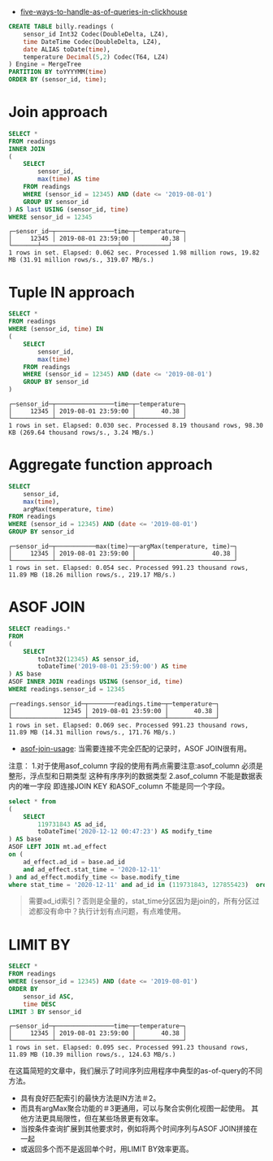 - [five-ways-to-handle-as-of-queries-in-clickhouse](https://altinity.com/blog/2020/4/8/five-ways-to-handle-as-of-queries-in-clickhouse)


```sql
CREATE TABLE billy.readings (
    sensor_id Int32 Codec(DoubleDelta, LZ4),
    time DateTime Codec(DoubleDelta, LZ4),
    date ALIAS toDate(time),
    temperature Decimal(5,2) Codec(T64, LZ4)
) Engine = MergeTree
PARTITION BY toYYYYMM(time)
ORDER BY (sensor_id, time);

```

# Join approach

```sql
SELECT *
FROM readings
INNER JOIN
(
    SELECT
        sensor_id,
        max(time) AS time
    FROM readings
    WHERE (sensor_id = 12345) AND (date <= '2019-08-01')
    GROUP BY sensor_id
) AS last USING (sensor_id, time)
WHERE sensor_id = 12345
```

```
┌─sensor_id─┬────────────────time─┬─temperature─┐
│     12345 │ 2019-08-01 23:59:00 │       40.38 │
└───────┴─────────────────────┴─────────────┘
1 rows in set. Elapsed: 0.062 sec. Processed 1.98 million rows, 19.82 MB (31.91 million rows/s., 319.07 MB/s.)
```

# Tuple IN approach

```sql
SELECT *
FROM readings
WHERE (sensor_id, time) IN
(
    SELECT
        sensor_id,
        max(time)
    FROM readings
    WHERE (sensor_id = 12345) AND (date <= '2019-08-01')
    GROUP BY sensor_id
)
```

```
┌─sensor_id─┬────────────────time─┬─temperature─┐
│     12345 │ 2019-08-01 23:59:00 │       40.38 │
└───────────┴─────────────────────┴─────────────┘
1 rows in set. Elapsed: 0.030 sec. Processed 8.19 thousand rows, 98.30 KB (269.64 thousand rows/s., 3.24 MB/s.)

```

# Aggregate function approach

```sql
SELECT
    sensor_id,
    max(time),
    argMax(temperature, time)
FROM readings
WHERE (sensor_id = 12345) AND (date <= '2019-08-01')
GROUP BY sensor_id
```


```
┌─sensor_id─┬───────────max(time)─┬─argMax(temperature, time)─┐
│     12345 │ 2019-08-01 23:59:00 │                     40.38 │
└───────────┴─────────────────────┴───────────────────────────┘
1 rows in set. Elapsed: 0.054 sec. Processed 991.23 thousand rows, 11.89 MB (18.26 million rows/s., 219.17 MB/s.)
```

# ASOF JOIN

```sql
SELECT readings.*
FROM
(
    SELECT
        toInt32(12345) AS sensor_id,
        toDateTime('2019-08-01 23:59:00') AS time
) AS base
ASOF INNER JOIN readings USING (sensor_id, time)
WHERE readings.sensor_id = 12345
```

```
┌─readings.sensor_id─┬───────readings.time─┬─temperature─┐
│              12345 │ 2019-08-01 23:59:00 │       40.38 │
└────────────────────┴─────────────────────┴─────────────┘
1 rows in set. Elapsed: 0.069 sec. Processed 991.23 thousand rows, 11.89 MB (14.31 million rows/s., 171.76 MB/s.)
```

- [asof-join-usage](https://clickhouse.tech/docs/en/sql-reference/statements/select/join/#asof-join-usage): 当需要连接不完全匹配的记录时，ASOF JOIN很有用。

注意：
1.对于使用asof_column 字段的使用有两点需要注意:asof_column 必须是整形，浮点型和日期类型 这种有序序列的数据类型
2.asof_column 不能是数据表内的唯一字段 即连接JOIN KEY 和ASOF_column 不能是同一个字段。


```sql
select * from
(
    SELECT
        119731843 AS ad_id,
        toDateTime('2020-12-12 00:47:23') AS modify_time
) AS base
ASOF LEFT JOIN mt.ad_effect
on (
    ad_effect.ad_id = base.ad_id
    and ad_effect.stat_time = '2020-12-11'
) and ad_effect.modify_time <= base.modify_time
where stat_time = '2020-12-11' and ad_id in (119731843, 127855423)  order by ad_id, modify_time
```
> 需要ad_id索引？否则是全量的，stat_time分区因为是join的，所有分区过滤都没有命中？执行计划有点问题，有点难使用。


# LIMIT BY
```sql
SELECT *
FROM readings
WHERE (sensor_id = 12345) AND (date <= '2019-08-01')
ORDER BY
    sensor_id ASC,
    time DESC
LIMIT 3 BY sensor_id
```

```
┌─sensor_id─┬────────────────time─┬─temperature─┐
│     12345 │ 2019-08-01 23:59:00 │       40.38 │
└───────────┴─────────────────────┴─────────────┘
1 rows in set. Elapsed: 0.095 sec. Processed 991.23 thousand rows, 11.89 MB (10.39 million rows/s., 124.63 MB/s.)
```

在这篇简短的文章中，我们展示了时间序列应用程序中典型的as-of-query的不同方法。
- 具有良好匹配索引的最快方法是IN方法＃2。
- 而具有argMax聚合功能的＃3更通用，可以与聚合实例化视图一起使用。
其他方法更具局限性，但在某些场景更有效率。
- 当按条件查询扩展到其他要求时，例如将两个时间序列与ASOF JOIN拼接在一起
- 或返回多个而不是返回单个时，用LIMIT BY效率更高。
